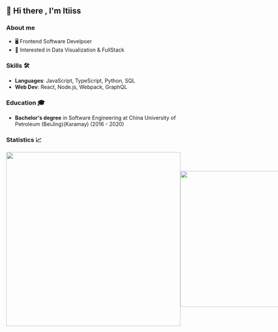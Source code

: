 ## 👋 Hi there , I'm Itiiss
### About me

- 🖥 Frontend Software Develpoer
- 🤔 Interested in Data Visualization & FullStack

### Skills 🛠️
- **Languages**: JavaScript, TypeScript, Python, SQL
- **Web Dev**: React, Node.js, Webpack, GraphQL

### Education 🎓
- **Bachelor's degree** in Software Engineering at China University of Petroleum (BeiJing)(Karamay) (2016 - 2020)

### Statistics 📈

<div style="
    display: flex;align-items: center;flex: 1 1 0;"
    class="d-flex align-center"
>
<a >
  <img align="center" width="469px" src="https://github-readme-stats.vercel.app/api?username=itiiss&count_private=true&show_icons=true" />
</a>
<a href="https://leetcode-cn.com/u/zaregoto/" >
  <img align="center" width="366px" src="https://stats.justsong.cn/api/leetcode?username=zaregoto&cn=true" />
</a>
</div>


